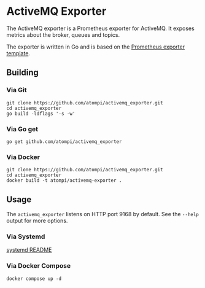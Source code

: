 # ActiveMQ Exporter

The ActiveMQ exporter is a Prometheus exporter for ActiveMQ. It exposes metrics about the broker, queues and topics.

The exporter is written in Go and is based on the [Prometheus exporter template](https://github.com/prometheus/client_golang/blob/master/examples/random/main.go).

## Building

### Via Git

```
git clone https://github.com/atompi/activemq_exporter.git
cd activemq_exporter
go build -ldflags '-s -w'
```

### Via Go get

```
go get github.com/atompi/activemq_exporter
```

### Via Docker

```
git clone https://github.com/atompi/activemq_exporter.git
cd activemq_exporter
docker build -t atompi/activemq-exporter .
```

## Usage

The `activemq_exporter` listens on HTTP port 9168 by default. See the `--help` output for more options.

### Via Systemd

[systemd README](./examples/systemd/README.md)

### Via Docker Compose

```
docker compose up -d
```
